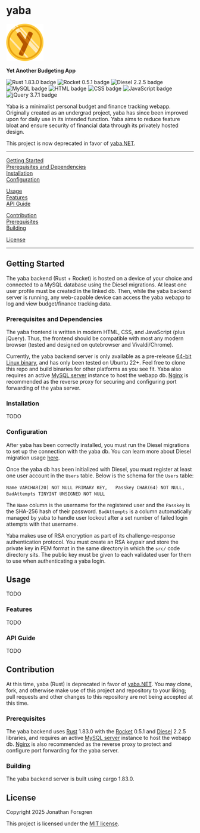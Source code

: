 # yaba

<img src="https://github.com/Forjeon/yaba/blob/main/yaba/webpages/favicon.svg" alt="yaba logo" width="100"/>

**Yet Another Budgeting App**

![Rust 1.83.0 badge](https://img.shields.io/badge/Rust-1.83.0-E33B26)
![Rocket 0.5.1 badge](https://img.shields.io/badge/Rocket-0.5.1-D33847)
![Diesel 2.2.5 badge](https://img.shields.io/badge/Diesel-2.2.5-FF2626)
![MySQL badge](https://img.shields.io/badge/MySQL-00618A)
![HTML badge](https://img.shields.io/badge/HTML-E54D26)
![CSS badge](https://img.shields.io/badge/CSS-663398)
![JavaScript badge](https://img.shields.io/badge/JavaScript-E5D24C)
![jQuery 3.7.1 badge](https://img.shields.io/badge/jQuery-3.7.1-0968AC)

Yaba is a minimalist personal budget and finance tracking webapp. Originally created as an undergrad project, yaba has since been improved upon for daily use in its intended function. Yaba aims to reduce feature bloat and ensure security of financial data through its privately hosted design.

This project is now deprecated in favor of [yaba.NET](https://github.com/Forjeon/yaba.NET).

---

[Getting Started](#getting-started)  
[Prerequisites and Dependencies](#prerequisites-and-dependencies)  
[Installation](#installation)  
[Configuration](#configuration)  

[Usage](#usage)  
[Features](#features)  
[API Guide](#api-guide)  

[Contribution](#contribution)  
[Prerequisites](#prerequisites)  
[Building](#building)  

[License](#license)  

---

## Getting Started

The yaba backend (Rust + Rocket) is hosted on a device of your choice and connected to a MySQL database using the Diesel migrations. At least one user profile must be created in the linked db. Then, while the yaba backend server is running, any web-capable device can access the yaba webapp to log and view budget/finance tracking data.

### Prerequisites and Dependencies

The yaba frontend is written in modern HTML, CSS, and JavaScript (plus jQuery). Thus, the frontend should be compatible with most any modern browser (tested and designed on qutebrowser and Vivaldi/Chrome).

Currently, the yaba backend server is only available as a pre-release [64-bit Linux binary](https://github.com/Forjeon/yaba/releases/tag/v0.1.0), and has only been tested on Ubuntu 22+. Feel free to clone this repo and build binaries for other platforms as you see fit. Yaba also requires an active [MySQL server](https://dev.mysql.com/downloads/mysql/) instance to host the webapp db. [Nginx](https://nginx.org/en/download.html) is recommended as the reverse proxy for securing and configuring port forwarding of the yaba server.

### Installation

TODO

### Configuration

After yaba has been correctly installed, you must run the Diesel migrations to set up the connection with the yaba db. You can learn more about Diesel migration usage [here](https://diesel.rs/guides/getting-started.html).

Once the yaba db has been initialized with Diesel, you must register at least one user account in the `Users` table. Below is the schema for the `Users` table:  

`
Name VARCHAR(20) NOT NULL PRIMARY KEY,  
Passkey CHAR(64) NOT NULL,  
BadAttempts TINYINT UNSIGNED NOT NULL  
`  

The `Name` column is the username for the registered user and the `Passkey` is the SHA-256 hash of their password. `BadAttempts` is a column automatically managed by yaba to handle user lockout after a set number of failed login attempts with that username.

Yaba makes use of RSA encryption as part of its challenge-response authentication protocol. You must create an RSA keypair and store the private key in PEM format in the same directory in which the `src/` code directory sits. The public key must be given to each validated user for them to use when authenticating a yaba login.

## Usage

TODO

### Features

TODO

### API Guide

TODO


## Contribution

At this time, yaba (Rust) is deprecated in favor of [yaba.NET](https://github.com/Forjeon/yaba.NET). You may clone, fork, and otherwise make use of this project and repository to your liking; pull requests and other changes to this repository are not being accepted at this time.

### Prerequisites

The yaba backend uses [Rust](https://www.rust-lang.org/tools/install) 1.83.0 with the [Rocket](https://rocket.rs/guide/v0.5/) 0.5.1 and [Diesel](https://diesel.rs/guides/getting-started) 2.2.5 libraries, and requires an active [MySQL server](https://dev.mysql.com/downloads/mysql/) instance to host the webapp db. [Nginx](https://nginx.org/en/download.html) is also recommended as the reverse proxy to protect and configure port forwarding for the yaba server.

### Building

The yaba backend server is built using cargo 1.83.0.


## License

Copyright 2025 Jonathan Forsgren

This project is licensed under the [MIT license](https://github.com/Forjeon/yaba/blob/main/LICENSE).
